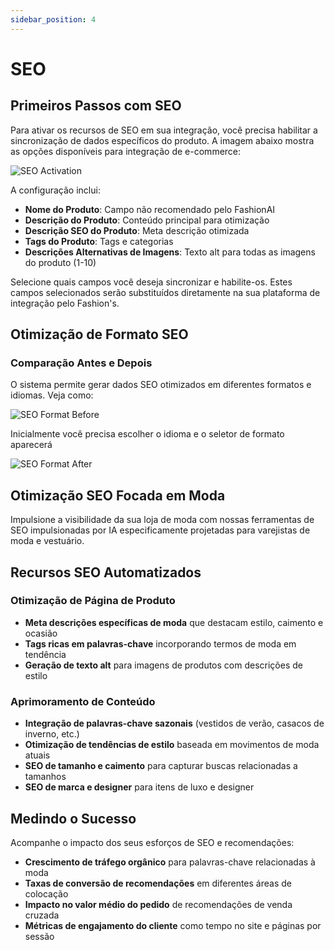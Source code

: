 ```yaml
---
sidebar_position: 4
---
```


# SEO

## Primeiros Passos com SEO

Para ativar os recursos de SEO em sua integração, você precisa habilitar a sincronização de dados específicos do produto. A imagem abaixo mostra as opções disponíveis para integração de e-commerce:

![SEO Activation](/img/seo-activation.png)

A configuração inclui:
- **Nome do Produto**: Campo não recomendado pelo FashionAI
- **Descrição do Produto**: Conteúdo principal para otimização
- **Descrição SEO do Produto**: Meta descrição otimizada
- **Tags do Produto**: Tags e categorias
- **Descrições Alternativas de Imagens**: Texto alt para todas as imagens do produto (1-10)

Selecione quais campos você deseja sincronizar e habilite-os. Estes campos selecionados serão substituídos diretamente na sua plataforma de integração pelo Fashion's.

## Otimização de Formato SEO

### Comparação Antes e Depois

O sistema permite gerar dados SEO otimizados em diferentes formatos e idiomas. Veja como:

![SEO Format Before](/img/seo-format-before.png)

Inicialmente você precisa escolher o idioma e o seletor de formato aparecerá

![SEO Format After](/img/seo-format-after.png)

## Otimização SEO Focada em Moda

Impulsione a visibilidade da sua loja de moda com nossas ferramentas de SEO impulsionadas por IA especificamente projetadas para varejistas de moda e vestuário.

## Recursos SEO Automatizados

### Otimização de Página de Produto
- **Meta descrições específicas de moda** que destacam estilo, caimento e ocasião
- **Tags ricas em palavras-chave** incorporando termos de moda em tendência
- **Geração de texto alt** para imagens de produtos com descrições de estilo

### Aprimoramento de Conteúdo
- **Integração de palavras-chave sazonais** (vestidos de verão, casacos de inverno, etc.)
- **Otimização de tendências de estilo** baseada em movimentos de moda atuais
- **SEO de tamanho e caimento** para capturar buscas relacionadas a tamanhos
- **SEO de marca e designer** para itens de luxo e designer

## Medindo o Sucesso

Acompanhe o impacto dos seus esforços de SEO e recomendações:
- **Crescimento de tráfego orgânico** para palavras-chave relacionadas à moda
- **Taxas de conversão de recomendações** em diferentes áreas de colocação
- **Impacto no valor médio do pedido** de recomendações de venda cruzada
- **Métricas de engajamento do cliente** como tempo no site e páginas por sessão